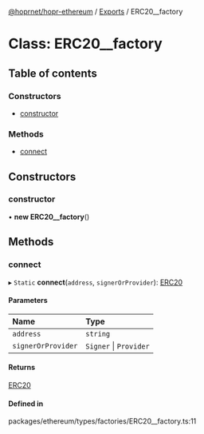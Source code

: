 [@hoprnet/hopr-ethereum](../README.md) / [Exports](../modules.md) / ERC20__factory

# Class: ERC20\_\_factory

## Table of contents

### Constructors

- [constructor](erc20__factory.md#constructor)

### Methods

- [connect](erc20__factory.md#connect)

## Constructors

### constructor

• **new ERC20__factory**()

## Methods

### connect

▸ `Static` **connect**(`address`, `signerOrProvider`): [ERC20](erc20.md)

#### Parameters

| Name | Type |
| :------ | :------ |
| `address` | `string` |
| `signerOrProvider` | `Signer` \| `Provider` |

#### Returns

[ERC20](erc20.md)

#### Defined in

packages/ethereum/types/factories/ERC20__factory.ts:11
